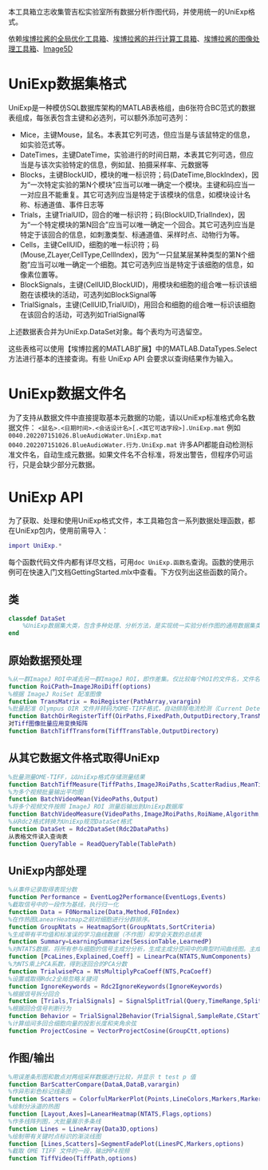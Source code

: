 本工具箱立志收集管吉松实验室所有数据分析作图代码，并使用统一的UniExp格式。

依赖[埃博拉酱的全局优化工具箱](https://ww2.mathworks.cn/matlabcentral/fileexchange/101368-plot-color-allocate-optimization)、[埃博拉酱的并行计算工具箱](https://ww2.mathworks.cn/matlabcentral/fileexchange/99194-parallel-computing)、[埃博拉酱的图像处理工具箱](https://ww2.mathworks.cn/matlabcentral/fileexchange/117015-image-processing-toolbox)、[Image5D](https://ww2.mathworks.cn/matlabcentral/fileexchange/114435-image5d-oir-tiff)

# UniExp数据集格式 
UniExp是一种模仿SQL数据库架构的MATLAB表格组，由6张符合BC范式的数据表组成，每张表包含主键和必选列，可以额外添加可选列：
- Mice，主键Mouse，鼠名。本表其它列可选，但应当是与该鼠特定的信息，如实验范式等。
- DateTimes，主键DateTime，实验进行的时间日期，本表其它列可选，但应当是与该次实验特定的信息，例如鼠、拍摄采样率、元数据等
- Blocks，主键BlockUID，模块的唯一标识符；码(DateTime,BlockIndex)，因为“一次特定实验的第N个模块”应当可以唯一确定一个模块。主键和码应当一一对应且不能重复。其它可选列应当是特定于该模块的信息，如模块设计名称、标通道值、事件日志等
- Trials，主键TrialUID，回合的唯一标识符；码(BlockUID,TrialIndex)，因为“一个特定模块的第N回合”应当可以唯一确定一个回合。其它可选列应当是特定于该回合的信息，如刺激类型、标通道值、采样时点、动物行为等。
- Cells，主键CellUID，细胞的唯一标识符；码(Mouse,ZLayer,CellType,CellIndex)，因为“一只鼠某层某种类型的第N个细胞”应当可以唯一确定一个细胞。其它可选列应当是特定于该细胞的信息，如像素位置等。
- BlockSignals，主键(CellUID,BlockUID)，用模块和细胞的组合唯一标识该细胞在该模块的活动，可选列如BlockSignal等
- TrialSignals，主键(CellUID,TrialUID)，用回合和细胞的组合唯一标识该细胞在该回合的活动，可选列如TrialSignal等

上述数据表合并为UniExp.DataSet对象。每个表均为可选留空。

这些表格可以使用【埃博拉酱的MATLAB扩展】中的MATLAB.DataTypes.Select方法进行基本的连接查询。有些 UniExp API 会要求以查询结果作为输入。
# UniExp数据文件名
为了支持从数据文件中直接提取基本元数据的功能，请以UniExp标准格式命名数据文件：
`<鼠名>.<日期时间>.<会话设计名>[.<其它可选字段>].UniExp.mat`
例如
`0040.202207151026.BlueAudioWater.UniExp.mat`
`0040.202207151026.BlueAudioWater.行为.UniExp.mat`
许多API都能自动检测标准文件名，自动生成元数据。如果文件名不合标准，将发出警告，但程序仍可运行，只是会缺少部分元数据。
# UniExp API
为了获取、处理和使用UniExp格式文件，本工具箱包含一系列数据处理函数，都在UniExp包内，使用前需导入：
```MATLAB
import UniExp.*
```
每个函数代码文件内都有详尽文档，可用`doc UniExp.函数名`查询。函数的使用示例可在快速入门文档GettingStarted.mlx中查看。下方仅列出这些函数的简介。
## 类
```MATLAB
classdef DataSet
	%UniExp数据集大类，包含多种处理、分析方法，是实现统一实验分析作图的通用数据集类型。
end
```
## 原始数据预处理
```MATLAB
%从一群ImageJ ROI中减去另一群ImageJ ROI，即作差集。仅比较每个ROI的文件名，文件名相同即认为ROI相同。
function RoiCPath=ImageJRoiDiff(options)
%根据 ImageJ RoiSet 配准图像
function TransMatrix = RoiRegister(PathArray,varargin)
%批量配准 Olympus OIR 文件并转码为OME-TIFF格式，自动排除电流检测（Current Detector, CD）通道
function BatchOirRegisterTiff(OirPaths,FixedPath,OutputDirectory,TransMatrix,options)
对Tiff图像批量应用变换矩阵
function BatchTiffTransform(TiffTransTable,OutputDirectory)
```
## 从其它数据文件格式取得UniExp
```MATLAB
%批量测量OME-TIFF，以UniExp格式存储测量结果
function BatchTiffMeasure(TiffPaths,ImageJRoiPaths,ScatterRadius,MeanTiff,options)
%为多个视频批量输出平均图
function BatchVideoMean(VideoPaths,Output)
%将多个视频文件按照 ImageJ ROI 测量后输出到UniExp数据库
function BatchVideoMeasure(VideoPaths,ImageJRoiPaths,RoiName,Algorithm,options)
%从Rdc2格式转换为UniExp规范DataSet格式
function DataSet = Rdc2DataSet(Rdc2DataPaths)
从表格文件读入查询表
function QueryTable = ReadQueryTable(TablePath)
```
## UniExp内部处理
```MATLAB
%从事件记录取得表现分数
function Performance = EventLog2Performance(EventLogs,Events)
%截取信号中的一段作为基线，执行归一化
function Data = F0Normalize(Data,Method,F0Index)
%在作热图LanearHeatmap之前对细胞进行分群排序。
function GroupNtats = HeatmapSort(GroupNtats,SortCriteria)
%生成带有平均值和标准误的学习曲线数据（不作图）和学会天数的总结表
function Summary=LearningSummarize(SessionTable,LearnedP)
%对NTATS数据，将所有参与细胞的信号主成分分析，生成主成分空间中的典型时间曲线图。主成分是细胞的加权和。
function [PcaLines,Explained,Coeff] = LinearPca(NTATS,NumComponents)
%为NTS乘上PCA系数，得到逐回合的PCA分数
function TrialwisePca = NtsMultiplyPcaCoeff(NTS,PcaCoeff)
%设置或取得Rdc2全局忽略关键词
function IgnoreKeywords = Rdc2IgnoreKeywords(IgnoreKeywords)
%根据信号拆分回合
function [Trials,TrialSignals] = SignalSplitTrial(Query,TimeRange,SplitType,StdCutoff)
%根据回合信号判断行为
function Behavior = TrialSignal2Behavior(TrialSignal,SampleRate,CStartTime,CEndTime,UStartTime,SignalType,ReferenceType,options)
%计算组间多回合细胞向量的投影长度和夹角余弦
function ProjectCosine = VectorProjectCosine(GroupCtt,options)
```
## 作图/输出
```MATLAB
%用误差条形图和散点对两组采样数据进行比较，并显示 t test p 值
function BarScatterCompare(DataA,DataB,varargin)
%作异形彩色标记线条图
function Scatters = ColorfulMarkerPlot(Points,LineColors,Markers,MarkerColors,options)
%绘制分泳道的热图
function [Layout,Axes]=LanearHeatmap(NTATS,Flags,options)
%作多线阵列图，大批量展示多条线
function Lines = LineArray(Data3D,options)
%绘制带有关键时点标识的渐淡线图
function [Lines,Scatters]=SegmentFadePlot(LinesPC,Markers,options)
%截取 OME TIFF 文件的一段，输出MP4视频
function TiffVideo(TiffPath,options)
```